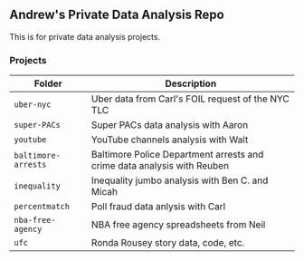 ## Andrew's Private Data Analysis Repo

This is for private data analysis projects.

### Projects

Folder | Description
---|---------
`uber-nyc` | Uber data from Carl's FOIL request of the NYC TLC
`super-PACs` | Super PACs data analysis with Aaron
`youtube` | YouTube channels analysis with Walt
`baltimore-arrests` | Baltimore Police Department arrests and crime data analysis with Reuben
`inequality` | Inequality jumbo analysis with Ben C. and Micah
`percentmatch` | Poll fraud data anlysis with Carl
`nba-free-agency` | NBA free agency spreadsheets from Neil
`ufc` | Ronda Rousey story data, code, etc.
